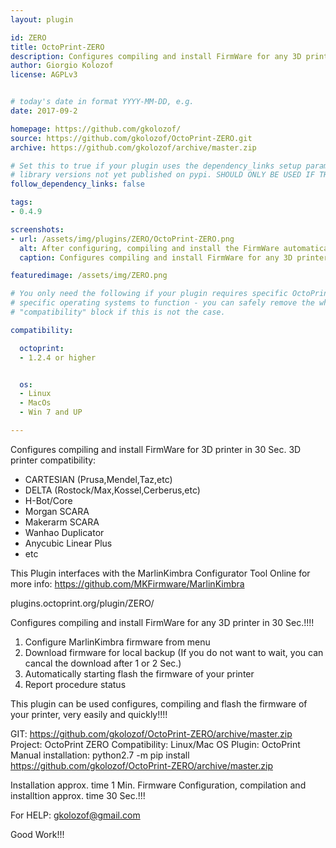 ```yaml
---
layout: plugin

id: ZERO
title: OctoPrint-ZERO
description: Configures compiling and install FirmWare for any 3D printer 30 in Sec.
author: Giorgio Kolozof
license: AGPLv3


# today's date in format YYYY-MM-DD, e.g.
date: 2017-09-2

homepage: https://github.com/gkolozof/
source: https://github.com/gkolozof/OctoPrint-ZERO.git
archive: https://github.com/gkolozof/archive/master.zip

# Set this to true if your plugin uses the dependency_links setup parameter to include
# library versions not yet published on pypi. SHOULD ONLY BE USED IF THERE IS NO OTHER OPTION!
follow_dependency_links: false

tags:
- 0.4.9

screenshots:
- url: /assets/img/plugins/ZERO/OctoPrint-ZERO.png
  alt: After configuring, compiling and install the FirmWare automatically
  caption: Configures compiling and install FirmWare for any 3D printer in 30 Sec.

featuredimage: /assets/img/ZERO.png

# You only need the following if your plugin requires specific OctoPrint versions or
# specific operating systems to function - you can safely remove the whole
# "compatibility" block if this is not the case.

compatibility:

  octoprint:
  - 1.2.4 or higher


  os:
  - Linux
  - MacOs
  - Win 7 and UP

---
```


Configures compiling and install FirmWare for 3D printer in 30 Sec.
 3D printer compatibility:
  - CARTESIAN (Prusa,Mendel,Taz,etc)
  - DELTA (Rostock/Max,Kossel,Cerberus,etc)
  - H-Bot/Core
  - Morgan SCARA
  - Makerarm SCARA
  - Wanhao Duplicator 
  - Anycubic Linear Plus
  - etc

This Plugin interfaces with the MarlinKimbra Configurator Tool Online 
 for more info: https://github.com/MKFirmware/MarlinKimbra
 
plugins.octoprint.org/plugin/ZERO/

Configures compiling and install FirmWare for any 3D printer in 30 Sec.!!!!

 1. Configure MarlinKimbra firmware from menu
 2. Download firmware for local backup (If you do not want to wait, you can cancal the download after 1 or 2 Sec.)
 3. Automatically starting flash the firmware of your printer
 4. Report procedure status

This plugin can be used configures, compiling and flash the firmware of your printer, very easily and quickly!!!!

GIT: https://github.com/gkolozof/OctoPrint-ZERO/archive/master.zip
Project: OctoPrint ZERO
Compatibility: Linux/Mac OS
Plugin: OctoPrint
Manual installation: python2.7 -m pip install https://github.com/gkolozof/OctoPrint-ZERO/archive/master.zip

Installation approx. time 1 Min.
Firmware Configuration, compilation and installtion approx. time 30 Sec.!!!

For HELP: gkolozof@gmail.com

Good Work!!!

